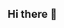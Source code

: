 ## Hi there 👋

<!--
**Mohammed0Khater/Mohammed0Khater** is a ✨ _special_ ✨ repository because its `README.md` (this file) appears on your GitHub profile.

IHere are some ideas to get you started:
I'm currently working on practicing CCNA labs in Cisco Packet Tracer to apply some fundamental networking concepts. Hopefully I will be able to move on from that into Cloud Engineering by starting with the AWS Practiotioner-Associate Course or the AZ900 Course.

You can reach me via my emial: mohammedkhater013@gmail.com
Feel free to contact me about any better approaches to take for my roadmap.

- 🔭 I’m currently working on ...
- 🌱 I’m currently learning ...
- 👯 I’m looking to collaborate on ...
- 🤔 I’m looking for help with ...
- 💬 Ask me about ...
- 📫 How to reach me: ...
- 😄 Pronouns: ...
- ⚡ Fun fact: ...
-->
